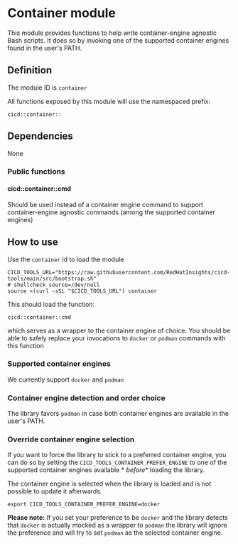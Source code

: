 # Container module

This module provides functions to help write container-engine agnostic Bash scripts. It does so by
invoking one of the supported container engines found in the user's PATH.

## Definition

The module ID is `container`

All functions exposed by this module will use the namespaced prefix:

```
cicd::container::
```

## Dependencies

None

### Public functions

#### cicd::container::cmd

Should be used instead of a container engine command to support container-engine agnostic commands (among the supported container engines)

## How to use

Use the `container` id to load the module

```
CICD_TOOLS_URL="https://raw.githubusercontent.com/RedHatInsights/cicd-tools/main/src/bootstrap.sh"
# shellcheck source=/dev/null
source <(curl -sSL "$CICD_TOOLS_URL") container
```

This should load the function:

```
cicd::container::cmd
```

which serves as a wrapper to the container engine of choice. You should be able to safely replace
your invocations to `docker` or `podman` commands with this function

### Supported container engines

We currently support `docker` and `podman`

### Container engine detection and order choice

The library favors `podman` in case both container engines are available in the user's PATH.

### Override container engine selection

If you want to force the library to stick to a preferred container engine, you can do so by setting
the `CICD_TOOLS_CONTAINER_PREFER_ENGINE` to one of the supported container engines available *
*before** loading the library.

The container engine is selected when the library is loaded and is not possible to update it
afterwards.

```
export CICD_TOOLS_CONTAINER_PREFER_ENGINE=docker
```

**Please note:** If you set your preference to be `docker` and the library detects that `docker` is
actually mocked as a wrapper to `podman` the library will ignore the preference and will try to
set `podman` as the selected container engine.
